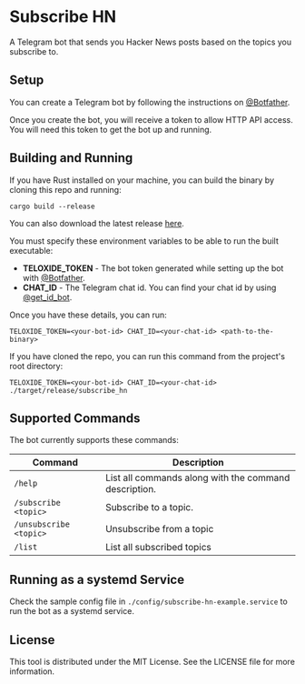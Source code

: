 # Subscribe HN

A Telegram bot that sends you Hacker News posts based on the topics you subscribe to.

## Setup

You can create a Telegram bot by following the instructions on [@Botfather](https://telegram.me/botfather).

Once you create the bot, you will receive a token to allow HTTP API access. You will need this token to get the bot up and running.


## Building and Running

If you have Rust installed on your machine, you can build the binary by cloning this repo and running:

```
cargo build --release
```

You can also download the latest release [here](https://github.com/uint4096/subscribe-HN/releases).

You must specify these environment variables to be able to run the built executable:

- **TELOXIDE_TOKEN** - The bot token generated while setting up the bot with [@Botfather](https://telegram.me/botfather).
- **CHAT_ID** - The Telegram chat id. You can find your chat id by using [@get_id_bot](https://t.me/get_id_bot).

Once you have these details, you can run:
```
TELOXIDE_TOKEN=<your-bot-id> CHAT_ID=<your-chat-id> <path-to-the-binary>
```

If you have cloned the repo, you can run this command from the project's root directory:

```
TELOXIDE_TOKEN=<your-bot-id> CHAT_ID=<your-chat-id> ./target/release/subscribe_hn
```

## Supported Commands

The bot currently supports these commands:

| Command                  | Description                                           |
|--------------------------|-------------------------------------------------------|
| `/help`                  | List all commands along with the command description. |
| `/subscribe <topic>`     | Subscribe to a topic.                                 |
| `/unsubscribe <topic>`   | Unsubscribe from a topic                              |
| `/list`                  | List all subscribed topics                            |


## Running as a systemd Service

Check the sample config file in `./config/subscribe-hn-example.service` to run the bot as a systemd service.

## License

This tool is distributed under the MIT License. See the LICENSE file for more information.
